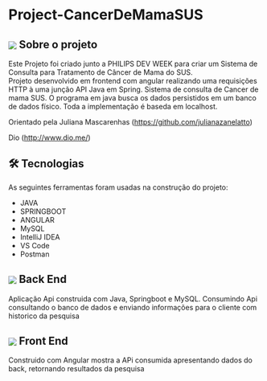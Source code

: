 # Project-CancerDeMamaSUS

##  <img align="center" src="https://img.icons8.com/color/48/000000/hospital.png"/>  Sobre o projeto
Este Projeto foi criado junto a PHILIPS DEV WEEK para criar um Sistema de Consulta para Tratamento de Câncer de Mama do SUS.<br>
Projeto desenvolvido em frontend com angular realizando uma requisições HTTP à uma junção API Java em Spring. Sistema de consulta de Cancer de mama SUS.
O programa em java busca os dados persistidos em um banco de dados físico. Toda a implementação é baseda em localhost.

Orientado pela Juliana Mascarenhas (https://github.com/julianazanelatto)

Dio (http://www.dio.me/)


## 🛠 Tecnologias
As seguintes ferramentas foram usadas na construção do projeto:

- JAVA
- SPRINGBOOT
- ANGULAR
- MySQL 
- IntelliJ IDEA
- VS Code
- Postman

## <img align="center" src="https://img.icons8.com/color/38/000000/java.png"/> Back End  
 Aplicação Api construida com Java, Springboot e MySQL. Consumindo Api consultando o banco de dados e enviando informações para o cliente com historico da pesquisa


## <img align="center" src="https://img.icons8.com/color/38/000000/angularjs.png"/> Front End 
 Construido com Angular mostra a APi consumida apresentando dados do back, retornando resultados da pesquisa
